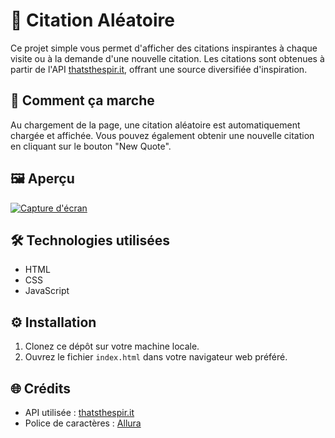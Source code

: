 # 🌟 Citation Aléatoire

Ce projet simple vous permet d'afficher des citations inspirantes à chaque visite ou à la demande d'une nouvelle citation. Les citations sont obtenues à partir de l'API [thatsthespir.it](https://thatsthespir.it/api), offrant une source diversifiée d'inspiration.

## 🚀 Comment ça marche

Au chargement de la page, une citation aléatoire est automatiquement chargée et affichée. Vous pouvez également obtenir une nouvelle citation en cliquant sur le bouton "New Quote".

## 🖼️ Aperçu

[![Capture d'écran](screenshot.png)](https://i.ibb.co/XJKwvyY/screencapture-qlexisp-github-io-Random-Quote-2024-02-16-00-55-08.png)

## 🛠️ Technologies utilisées

- HTML
- CSS
- JavaScript

## ⚙️ Installation

1. Clonez ce dépôt sur votre machine locale.
2. Ouvrez le fichier `index.html` dans votre navigateur web préféré.

## 🌐 Crédits

- API utilisée : [thatsthespir.it](https://thatsthespir.it/api)
- Police de caractères : [Allura](https://fonts.googleapis.com/css2?family=Allura&display=swap)
